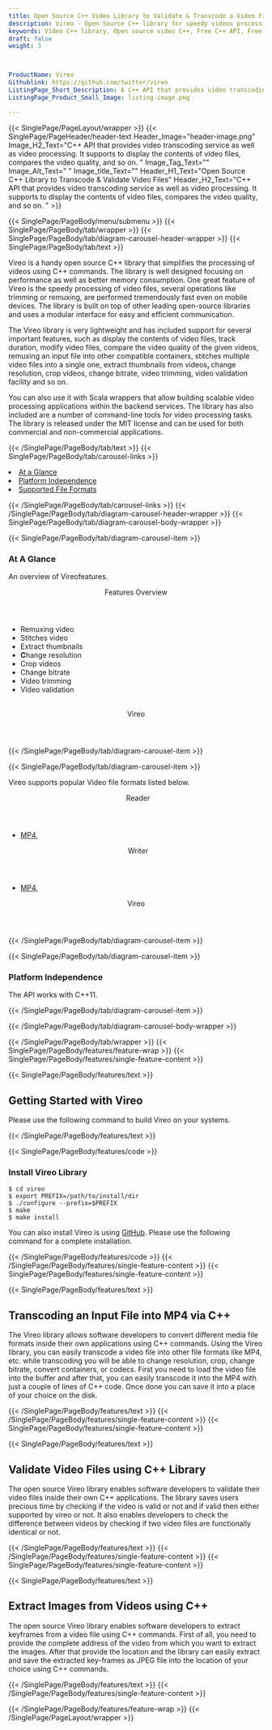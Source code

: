```yaml
---
title: Open Source C++ Video Library to Validate & Transcode a Video Files
description: Vireo - Open Source C++ library for speedy videos processing. It supports Transcoding an Input File into MP4,  validate video files, extract images from videos & so on.
keywords: Video C++ library, Open source video C++, Free C++ API, Free video API, Open Source APIs for video, C++ video API, Create Free video, Convert video  Free, Encode video Free, Convert MP4 Free, Free MP4 Converter, Free MP4 Encoder, C++ libraries for videos, Transcoding File into MP4,  validate video files, extract images from videos
draft: false
weight: 3



ProductName: Vireo
Githublink: https://github.com/twitter/vireo
ListingPage_Short_Description: A C++ API that provides video transcoding service as well as displaying the contents of video files, compares the video quality, and so on.
ListingPage_Product_Small_Image: listing-image.png 

---
```


{{< SinglePage/PageLayout/wrapper >}}
{{< SinglePage/PageHeader/header-text
Header_Image="header-image.png"
Image_H2_Text="C++ API that provides video transcoding service as well as video processing. It supports to display the contents of video files, compares the video quality, and so on. "
Image_Tag_Text=""
Image_Alt_Text=" "
Image_title_Text=""
Header_H1_Text="Open Source C++ Library to Transcode & Validate Video Files"
Header_H2_Text="C++ API that provides video transcoding service as well as video processing. It supports to display the contents of video files, compares the video quality, and so on. " >}}

{{< SinglePage/PageBody/menu/submenu >}}
{{< SinglePage/PageBody/tab/wrapper >}}
{{< SinglePage/PageBody/tab/diagram-carousel-header-wrapper >}}
{{< SinglePage/PageBody/tab/text >}}



<p>Vireo is a handy open source C++ library that simplifies the processing of videos using C++ commands. The library is well designed focusing on performance as well as better memory consumption. One great feature of Vireo is the speedy processing of video files, several operations like trimming or remuxing, are performed tremendously fast even on mobile devices. The library is built on top of other leading open-source libraries and uses a modular interface for easy and efficient communication.</p>
<p>The Vireo library is very lightweight and has included support for several important features, such as display the contents of video files, track duration, modify video files, compare the video quality of the given videos, remuxing an input file into other compatible containers, stitches multiple video files into a single one, extract thumbnails from videos<strong>, </strong>change resolution, crop videos, change bitrate, video trimming, video validation facility and so on.</p>
<p>You can also use it with Scala wrappers that allow building scalable video processing applications within the backend services. The library has also included are a number of command-line tools for video processing tasks. The library is released under the MIT license and can be used for both commercial and non-commercial applications.</p>

{{< /SinglePage/PageBody/tab/text >}}
{{< SinglePage/PageBody/tab/carousel-links >}}

<li data-target="#diagramcarousel" data-slide-to="0"><a href="#">At a Glance</a></li>
<li data-target="#diagramcarousel" data-slide-to="2"><a href="#">Platform Independence</a></li>
<li data-target="#diagramcarousel" data-slide-to="1"><a class="activetab" href="#">Supported File Formats</a></li>


{{< /SinglePage/PageBody/tab/carousel-links >}}
{{< /SinglePage/PageBody/tab/diagram-carousel-header-wrapper >}}
{{< SinglePage/PageBody/tab/diagram-carousel-body-wrapper >}}

{{< SinglePage/PageBody/tab/diagram-carousel-item >}}
<h3>At A Glance</h3>
<p>An overview of Vireofeatures.</p>
<div class="diagram1 d1-poi">
<div class="d1-row">
<div class="d1-col d1-right"><header>Features Overview</header>
<ul>
<li>Remuxing video</li>
<li>Stitches video</li>
<li>Extract thumbnails</li>
<li><b>C</b>hange resolution</li>
<li>Crop videos</li>
<li>Change bitrate</li>
<li>Video trimming</li>
<li>Video validation</li>
</ul>
</div>
<!--/left-->
<div class="d1-col d1-right"> </div>
</div>
<div class="d1-logo" style="border: none;"><header>Vireo</header><footer><small></small></footer></div>
<!--/logo--></div>
<!--/diagram1-->
{{< /SinglePage/PageBody/tab/diagram-carousel-item >}}

{{< SinglePage/PageBody/tab/diagram-carousel-item >}}
<p>Vireo supports popular Video file formats listed below.</p>
<div class="diagram1 d2  d1-poi">
<div class="d1-row">
<div class="d1-col d1-left"><header><i class="fa fa-arrows-v "> </i> Reader</header>
<ul>
<li><a href="https://docs.fileformat.com/video/mp4/">MP4</a>, </li>
</ul>
</div>
<!--/left-->
<div class="d1-col d1-right"><header><i class="fa  fa-long-arrow-down"> </i> Writer</header>
<ul>
<li><a href="https://docs.fileformat.com/video/mp4/">MP4</a>, </li>
</ul>
</div>
<!--/right--></div>
<!--/row-->
<div class="d1-logo" style="border: none;"><header>Vireo</header><footer><small></small></footer></div>
<!--/logo--></div>
<!--/diagram2-->
{{< /SinglePage/PageBody/tab/diagram-carousel-item >}}

{{< SinglePage/PageBody/tab/diagram-carousel-item >}}
<h3>Platform Independence</h3>
<p>The API works with C++11.</p>
{{< /SinglePage/PageBody/tab/diagram-carousel-item >}}

{{< /SinglePage/PageBody/tab/diagram-carousel-body-wrapper >}}

{{< /SinglePage/PageBody/tab/wrapper >}}
{{< SinglePage/PageBody/features/feature-wrap >}}
{{< SinglePage/PageBody/features/single-feature-content >}}

{{< SinglePage/PageBody/features/text >}}
<h2 class="h2title">Getting Started with Vireo</h2>
<p>Please use the following command to build Vireo on your systems.</p>
{{< /SinglePage/PageBody/features/text >}}

{{< SinglePage/PageBody/features/code >}}
<h3>Install Vireo Library</h3>
<pre><code class="html">$ cd vireo
$ export PREFIX=/path/to/install/dir
$ ./configure --prefix=$PREFIX
$ make
$ make install
</code></pre>

<p>You can also install Vireo is using <a href="https://github.com/twitter/vireo/archive/master.zip">GitHub</a>. Please use the following command for a complete installation.</p>
{{< /SinglePage/PageBody/features/code >}}
{{< /SinglePage/PageBody/features/single-feature-content >}}
{{< SinglePage/PageBody/features/single-feature-content >}}

{{< SinglePage/PageBody/features/text >}}
<h2 class="h2title">Transcoding an Input File into MP4 via C++</h2>
<p>The Vireo library allows software developers to convert different media file formats inside their own applications using C++ commands. Using the Vireo library, you can easily transcode a video file into other file formats like MP4, etc. while transcoding you will be able to change resolution, crop, change bitrate, convert containers, or codecs. First you need to load the video file into the buffer and after that, you can easily transcode it into the MP4 with just a couple of lines of C++ code. Once done you can save it into a place of your choice on the disk.</p>

{{< /SinglePage/PageBody/features/text >}}
{{< /SinglePage/PageBody/features/single-feature-content >}}
{{< SinglePage/PageBody/features/single-feature-content >}}

{{< SinglePage/PageBody/features/text >}}
<h2 class="h2title">Validate Video Files using C++ Library</h2>
<p>The open source Vireo library enables software developers to validate their video files inside their own C++ applications. The library saves users precious time by checking if the video is valid or not and if valid then either supported by vireo or not. It also enables developers to check the difference between videos by checking if two video files are functionally identical or not.</p>

{{< /SinglePage/PageBody/features/text >}}
{{< /SinglePage/PageBody/features/single-feature-content >}}
{{< SinglePage/PageBody/features/single-feature-content >}}

{{< SinglePage/PageBody/features/text >}}
<h2 class="h2title">Extract Images from Videos using C++</h2>
<p>The open source Vireo library enables software developers to extract keyframes from a video file using C++ commands. First of all, you need to provide the complete address of the video from which you want to extract the images. After that provide the location and the library can easily extract and save the extracted key-frames as JPEG file into the location of your choice using C++ commands.</p>

{{< /SinglePage/PageBody/features/text >}}
{{< /SinglePage/PageBody/features/single-feature-content >}}

{{< /SinglePage/PageBody/features/feature-wrap >}}
{{< /SinglePage/PageLayout/wrapper >}}